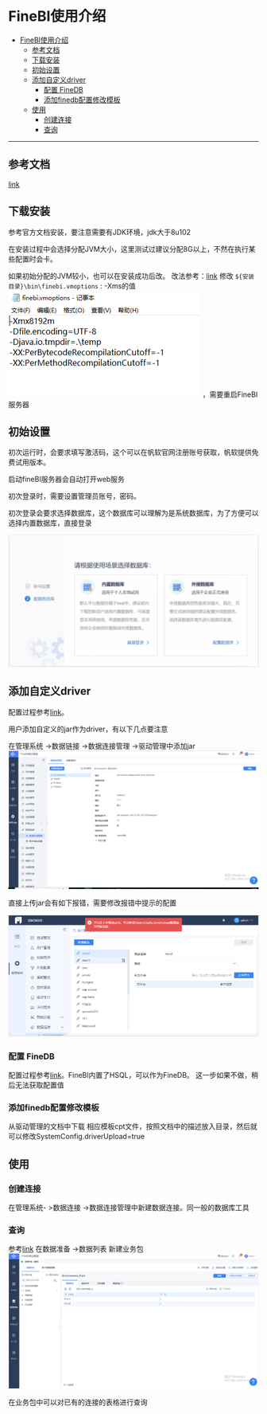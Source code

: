 # FineBI使用介绍

- [FineBI使用介绍](#finebi使用介绍)
  - [参考文档](#参考文档)
  - [下载安装](#下载安装)
  - [初始设置](#初始设置)
  - [添加自定义driver](#添加自定义driver)
    - [配置 FineDB](#配置-finedb)
    - [添加finedb配置修改模板](#添加finedb配置修改模板)
  - [使用](#使用)
    - [创建连接](#创建连接)
    - [查询](#查询)

---

## 参考文档

[link](https://help.fanruan.com/finebi/doc-view-1679.html)

## 下载安装

参考官方文档安装，要注意需要有JDK环境，jdk大于8u102

在安装过程中会选择分配JVM大小，这里测试过建议分配8G以上，不然在执行某些配置时会卡。

如果初始分配的JVM较小，也可以在安装成功后改。 改法参考：[link](https://help.fanruan.com/finebi/doc-view-56.html)
修改 `${安装目录}\bin\finebi.vmoptions` : -Xms的值
 ![图 1](asset_IMG/%20FineBI%E4%BD%BF%E7%94%A8%E4%BB%8B%E7%BB%8D/IMG_20221107-220000677.png)  ，需要重启FineBI服务器

## 初始设置

初次运行时，会要求填写激活码，这个可以在帆软官网注册账号获取，帆软提供免费试用版本。

启动fineBI服务器会自动打开web服务

初次登录时，需要设置管理员账号，密码。

初次登录会要求选择数据库，这个数据库可以理解为是系统数据库，为了方便可以选择内置数据库，直接登录

![图 2](asset_IMG/%20FineBI%E4%BD%BF%E7%94%A8%E4%BB%8B%E7%BB%8D/IMG_20221107-223352663.png)  

## 添加自定义driver

配置过程参考[link](https://help.fanruan.com/finebi/doc-view-1540.html)。

用户添加自定义的jar作为driver，有以下几点要注意

在管理系统 ->数据链接 ->数据连接管理 ->驱动管理中添加jar
![图 3](asset_IMG/%20FineBI%E4%BD%BF%E7%94%A8%E4%BB%8B%E7%BB%8D/IMG_20221107-224017249.png)  

直接上传jar会有如下报错，需要修改报错中提示的配置

![图 4](asset_IMG/%20FineBI%E4%BD%BF%E7%94%A8%E4%BB%8B%E7%BB%8D/IMG_20221107-224216585.png)  

### 配置 FineDB

配置过程参考[link](https://help.fanruan.com/finebi/doc-view-1080.html)。FineBI内置了HSQL，可以作为FineDB。
这一步如果不做，稍后无法获取配置值

### 添加finedb配置修改模板

从驱动管理的文档中下载 相应模板cpt文件，按照文档中的描述放入目录，然后就可以修改SystemConfig.driverUpload=true

## 使用

### 创建连接

在管理系统- >数据连接 ->数据连接管理中新建数据连接。同一般的数据库工具

### 查询

参考[link](https://help.fanruan.com/finebi/doc-view-887.html)
在数据准备 ->数据列表 新建业务包
![图 5](asset_IMG/%20FineBI%E4%BD%BF%E7%94%A8%E4%BB%8B%E7%BB%8D/IMG_20221107-225355381.png)  

在业务包中可以对已有的连接的表格进行查询

